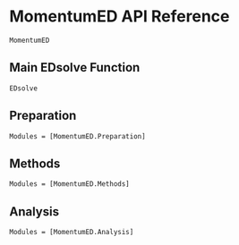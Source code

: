 # MomentumED API Reference

```@docs
MomentumED
```

## Main EDsolve Function

```@docs
EDsolve
```

## Preparation

```@autodocs
Modules = [MomentumED.Preparation]
```
## Methods

```@autodocs
Modules = [MomentumED.Methods]
```

## Analysis

```@autodocs
Modules = [MomentumED.Analysis]
```
